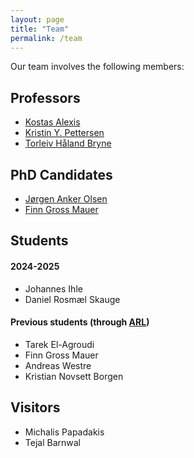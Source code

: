 ```yaml
---
layout: page
title: "Team"
permalink: /team
---
```


Our team involves the following members:

## Professors
* [Kostas Alexis](https://www.ntnu.no/ansatte/konstantinos.alexis)
* [Kristin Y. Pettersen](https://www.ntnu.edu/employees/kristin.y.pettersen)
* [Torleiv Håland Bryne](https://www.ntnu.no/ansatte/torleiv.h.bryne)

## PhD Candidates
* [Jørgen Anker Olsen](https://www.ntnu.no/ansatte/jorgen.a.olsen)
* [Finn Gross Mauer](https://www.ntnu.no/ansatte/finn.g.maurer)

## Students

#### 2024-2025
* Johannes Ihle
* Daniel Rosmæl Skauge

#### Previous students (through [ARL](https://www.autonomousrobotslab.com/))
* Tarek El-Agroudi
* Finn Gross Mauer
* Andreas Westre
* Kristian Novsett Borgen


## Visitors
* Michalis Papadakis
* Tejal Barnwal